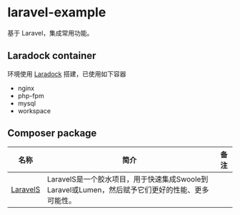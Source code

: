 # laravel-example
基于 Laravel，集成常用功能。

## Laradock container
环境使用 [Laradock](https://github.com/laradock/laradock) 搭建，已使用如下容器
* nginx
* php-fpm
* mysql
* workspace

## Composer package
| 名称 | 简介 | 备注 |
| ---- | ---- | ---- |
| [LaravelS](https://github.com/hhxsv5/laravel-s) | LaravelS是一个胶水项目，用于快速集成Swoole到Laravel或Lumen，然后赋予它们更好的性能、更多可能性。|  |

